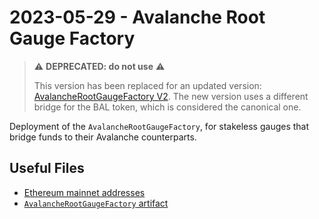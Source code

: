 # 2023-05-29 - Avalanche Root Gauge Factory

> ⚠️ **DEPRECATED: do not use** ⚠️
>
> This version has been replaced for an updated version: [AvalancheRootGaugeFactory V2](../../20230811-avalanche-root-gauge-factory-v2/). The new version uses a different bridge for the BAL token, which is considered the canonical one.

Deployment of the `AvalancheRootGaugeFactory`, for stakeless gauges that bridge funds to their Avalanche counterparts.

## Useful Files

- [Ethereum mainnet addresses](./output/mainnet.json)
- [`AvalancheRootGaugeFactory` artifact](./artifact/AvalancheRootGaugeFactory.json)
